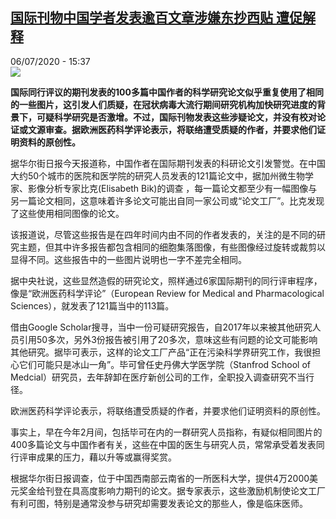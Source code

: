 <!--1594043721000-->
[国际刊物中国学者发表逾百文章涉嫌东抄西贴 遭促解释](http://www.rfi.fr//cn/%E4%B8%AD%E5%9B%BD/20200706-%E5%9B%BD%E9%99%85%E5%88%8A%E7%89%A9%E4%B8%AD%E5%9B%BD%E5%AD%A6%E8%80%85%E5%8F%91%E8%A1%A8%E9%80%BE%E7%99%BE%E6%96%87%E7%AB%A0%E6%B6%89%E5%AB%8C%E4%B8%9C%E6%8A%84%E8%A5%BF%E8%B4%B4-%E9%81%AD%E4%BF%83%E8%A7%A3%E9%87%8A)
------

<div>06/07/2020 - 15:37</div><img src="https://s.rfi.fr/media/display/ae81afd2-bf8d-11ea-9646-005056bff430/w:310/p:16x9/ouww.png"><p><strong>国际同行评议的期刊发表的100多篇中国作者的科学研究论文似乎重复使用了相同的一些图片，这引发人们质疑，在冠状病毒大流行期间研究机构加快研究进度的背景下，可疑科学研究是否激增。不过，国际刊物发表这些涉疑论文，并没有校对论证或文源审查。据欧洲医药科学评论表示，将联络遭受质疑的作者，并要求他们证明资料的原创性。</strong></p><div class="t-content__body u-clearfix"><div class="m-interstitial"></div><p>据华尔街日报今天报道称，中国作者在国际期刊发表的科研论文引发警觉。在中国大约50个城市的医院和医学院的研究人员发表的121篇论文中，据加州微生物学家、影像分析专家比克(Elisabeth Bik)的调查 ，每一篇论文都至少有一幅图像与另一篇论文相同，这意味着许多论文可能出自同一家公司或“论文工厂”。比克发现了这些使用相同图像的论文。</p><p>该报道说，尽管这些报告是在四年时间内由不同的作者发表的，关注的是不同的研究主题，但其中许多报告都包含相同的细胞集落图像，有些图像经过旋转或裁剪以显得不同。这些报告中的一些图片说明也一字不差完全相同。</p><p>据中央社说，这些显然造假的研究论文，照样通过6家国际期刊的同行评审程序，像是“欧洲医药科学评论”（European Review for Medical and Pharmacological Sciences），就发表了121篇当中的113篇。</p><p>借由Google Scholar搜寻，当中一份可疑研究报告，自2017年以来被其他研究人员引用50多次，另外3份报告被引用了20多次，意味这些有问题的论文可能影响其他研究。据毕可表示，这样的论文工厂产品“正在污染科学界研究工作，我很担心它们可能只是冰山一角”。毕可曾任史丹佛大学医学院（Stanfrod School of Medcial）研究员，去年辞卸在医疗新创公司的工作，全职投入调查研究不当行径。</p><p>欧洲医药科学评论表示，将联络遭受质疑的作者，并要求他们证明资料的原创性。</p><p>事实上，早在今年2月间，包括毕可在内的一群研究人员指称，有疑似相同图片的400多篇论文与中国作者有关，这些在中国的医生与研究人员，常常承受着发表同行评审成果的压力，藉以升等或赢得奖赏。</p><p>根据华尔街日报调查，位于中国西南部云南省的一所医科大学，提供4万2000美元奖金给刊登在具高度影响力期刊的论文。据专家表示，这些激励机制使论文工厂有利可图，特别是通常没参与研究却需要发表论文的那些人，像是临床医师。</p><div class="o-self-promo o-self-promo--nl o-self-promo--hidden" data-selfpromo-newsletter></div><div class="o-self-promo o-self-promo--app o-self-promo--hidden" data-selfpromo-app></div></div>
